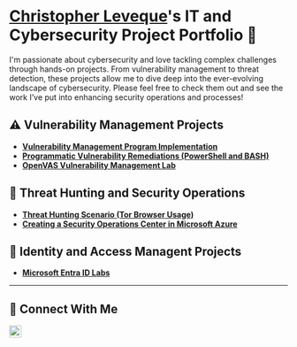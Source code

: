 # <a href="https://www.linkedin.com/in/christopher-leveque-501a11235/">Christopher Leveque</a>'s IT and Cybersecurity Project Portfolio 🔐

I'm passionate about cybersecurity and love tackling complex challenges through hands-on projects. From vulnerability management to threat detection, these projects allow me to dive deep into the ever-evolving landscape of cybersecurity. Please feel free to check them out and see the work I’ve put into enhancing security operations and processes!


## ⚠️ Vulnerability Management Projects

- **[Vulnerability Management Program Implementation](https://github.com/chrisleveque/Tenable-Remediation-Project/blob/main/README.md)**
- **[Programmatic Vulnerability Remediations (PowerShell and BASH)](https://github.com/joshcybertest/programmatic-vulnerability-remediations)**
- **[OpenVAS Vulnerability Management Lab](https://github.com/chrisleveque/Vulnerability-Management)**

## 🚨 Threat Hunting and Security Operations

- **[Threat Hunting Scenario (Tor Browser Usage)](https://github.com/chrisleveque/threat-hunting-scenario-tor/blob/main/README.md)**
- **[Creating a Security Operations Center in Microsoft Azure](https://github.com/chrisleveque/AzureSOC)**

## 🔑 Identity and Access Managent Projects

- **[Microsoft Entra ID Labs](https://github.com/chrisleveque/IAM-Projects)**

<hr/>

## 🤳 Connect With Me


[<img align="left" alt="___________ | LinkedIn" width="22px" src="https://cdn.jsdelivr.net/npm/simple-icons@v3/icons/linkedin.svg" />][linkedin]


[linkedin]: https://www.linkedin.com/in/christopher-leveque-501a11235/

<!--
<img width="35" alt="image" src="https://github.com/user-attachments/assets/2f41c7cd-5ea8-4475-b451-a37161b6c3fb"> 
<img width="35" alt="image" src="https://github.com/user-attachments/assets/77649969-9910-4994-8b96-74a116cfb2a8">
-->
